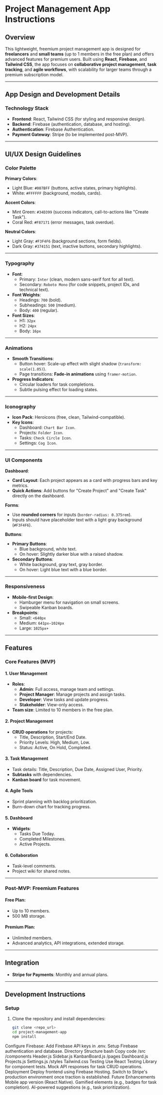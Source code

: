 # Project Management App Instructions

## Overview
This lightweight, freemium project management app is designed for **freelancers** and **small teams** (up to 1 members in the free plan) and offers advanced features for premium users. Built using **React**, **Firebase**, and **Tailwind CSS**, the app focuses on **collaborative project management**, **task tracking**, and **agile workflows**, with scalability for larger teams through a premium subscription model.

---

## App Design and Development Details

### Technology Stack
- **Frontend**: React, Tailwind CSS (for styling and responsive design).
- **Backend**: Firebase (authentication, database, and hosting).
- **Authentication**: Firebase Authentication.
- **Payment Gateway**: Stripe (to be implemented post-MVP).

---

## UI/UX Design Guidelines

### Color Palette
**Primary Colors**:
- Light Blue: `#007BFF` (buttons, active states, primary highlights).
- White: `#FFFFFF` (background, modals, cards).

**Accent Colors**:
- Mint Green: `#34D399` (success indicators, call-to-actions like "Create Task").
- Coral Red: `#F87171` (error messages, task overdue).

**Neutral Colors**:
- Light Gray: `#F3F4F6` (background sections, form fields).
- Dark Gray: `#374151` (text, inactive buttons, secondary highlights).

---

### Typography
- **Font**:
  - Primary: `Inter` (clean, modern sans-serif font for all text).
  - Secondary: `Roboto Mono` (for code snippets, project IDs, and technical text).
- **Font Weights**:
  - Headings: `700` (bold).
  - Subheadings: `500` (medium).
  - Body: `400` (regular).
- **Font Sizes**:
  - H1: `32px`
  - H2: `24px`
  - Body: `16px`

---

### Animations
- **Smooth Transitions**:
  - Button hover: Scale-up effect with slight shadow (`transform: scale(1.05)`).
  - Page transitions: **Fade-in animations** using `framer-motion`.
- **Progress Indicators**:
  - Circular loaders for task completions.
  - Subtle pulsing effect for loading states.

---

### Iconography
- **Icon Pack**: Heroicons (free, clean, Tailwind-compatible).
- **Key Icons**:
  - Dashboard: `Chart Bar Icon`.
  - Projects: `Folder Icon`.
  - Tasks: `Check Circle Icon`.
  - Settings: `Cog Icon`.

---

### UI Components
**Dashboard**:
- **Card Layout**: Each project appears as a card with progress bars and key metrics.
- **Quick Actions**: Add buttons for "Create Project" and "Create Task" directly on the dashboard.

**Forms**:
- Use **rounded corners** for inputs (`border-radius: 0.375rem`).
- Inputs should have placeholder text with a light gray background (`#F3F4F6`).

**Buttons**:
- **Primary Buttons**:
  - Blue background, white text.
  - On hover: Slightly darker blue with a raised shadow.
- **Secondary Buttons**:
  - White background, gray text, gray border.
  - On hover: Light blue text with a blue border.

---

### Responsiveness
- **Mobile-first Design**:
  - Hamburger menu for navigation on small screens.
  - Swipeable Kanban boards.
- **Breakpoints**:
  - Small: `<640px`
  - Medium: `641px–1024px`
  - Large: `1025px+`

---

## Features

### Core Features (MVP)

#### 1. User Management
- **Roles**:
  - **Admin**: Full access, manage team and settings.
  - **Project Manager**: Manage projects and assign tasks.
  - **Developer**: View tasks and update progress.
  - **Stakeholder**: View-only access.
- **Team size**: Limited to 10 members in the free plan.

#### 2. Project Management
- **CRUD operations** for projects:
  - Title, Description, Start/End Date.
  - Priority Levels: High, Medium, Low.
  - Status: Active, On Hold, Completed.

#### 3. Task Management
- Task details: Title, Description, Due Date, Assigned User, Priority.
- **Subtasks** with dependencies.
- **Kanban board** for task movement.

#### 4. Agile Tools
- Sprint planning with backlog prioritization.
- Burn-down chart for tracking progress.

#### 5. Dashboard
- **Widgets**:
  - Tasks Due Today.
  - Completed Milestones.
  - Active Projects.

#### 6. Collaboration
- Task-level comments.
- Project wiki for shared notes.

---

### Post-MVP: Freemium Features
#### Free Plan:
- Up to 10 members.
- 500 MB storage.

#### Premium Plan:
- Unlimited members.
- Advanced analytics, API integrations, extended storage.

---

## Integration
- **Stripe for Payments**: Monthly and annual plans.

---

## Development Instructions

### Setup
1. Clone the repository and install dependencies:
   ```bash
   git clone <repo_url>
   cd project-management-app
   npm install
Configure Firebase:
Add Firebase API keys in .env.
Setup Firebase authentication and database.
Directory Structure
bash
Copy code
/src
  /components
    Header.js
    Sidebar.js
    KanbanBoard.js
  /pages
    Dashboard.js
    Projects.js
    Settings.js
  /styles
    Tailwind.css
Testing
Use React Testing Library for component tests.
Mock API responses for task CRUD operations.
Deployment
Deploy frontend using Firebase Hosting.
Switch to Stripe's production environment once traction is established.
Future Enhancements
Mobile app version (React Native).
Gamified elements (e.g., badges for task completion).
AI-powered suggestions (e.g., task prioritization).